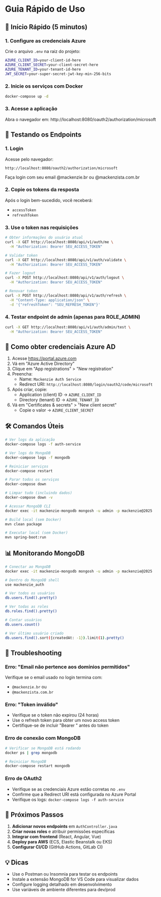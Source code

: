 # Guia Rápido de Uso

## 🚀 Início Rápido (5 minutos)

### 1. Configure as credenciais Azure

Crie o arquivo `.env` na raiz do projeto:

```bash
AZURE_CLIENT_ID=your-client-id-here
AZURE_CLIENT_SECRET=your-client-secret-here
AZURE_TENANT_ID=your-tenant-id-here
JWT_SECRET=your-super-secret-jwt-key-min-256-bits
```

### 2. Inicie os serviços com Docker

```bash
docker-compose up -d
```

### 3. Acesse a aplicação

Abra o navegador em: http://localhost:8080/oauth2/authorization/microsoft

## 📌 Testando os Endpoints

### 1. Login

Acesse pelo navegador:
```
http://localhost:8080/oauth2/authorization/microsoft
```

Faça login com seu email @mackenzie.br ou @mackenzista.com.br

### 2. Copie os tokens da resposta

Após o login bem-sucedido, você receberá:
- `accessToken`
- `refreshToken`

### 3. Use o token nas requisições

```bash
# Obter informações do usuário atual
curl -X GET http://localhost:8080/api/v1/auth/me \
  -H "Authorization: Bearer SEU_ACCESS_TOKEN"

# Validar token
curl -X GET http://localhost:8080/api/v1/auth/validate \
  -H "Authorization: Bearer SEU_ACCESS_TOKEN"

# Fazer logout
curl -X POST http://localhost:8080/api/v1/auth/logout \
  -H "Authorization: Bearer SEU_ACCESS_TOKEN"

# Renovar token
curl -X POST http://localhost:8080/api/v1/auth/refresh \
  -H "Content-Type: application/json" \
  -d '{"refreshToken": "SEU_REFRESH_TOKEN"}'
```

### 4. Testar endpoint de admin (apenas para ROLE_ADMIN)

```bash
curl -X GET http://localhost:8080/api/v1/auth/admin/test \
  -H "Authorization: Bearer SEU_ACCESS_TOKEN"
```

## 🔑 Como obter credenciais Azure AD

1. Acesse https://portal.azure.com
2. Vá em "Azure Active Directory"
3. Clique em "App registrations" > "New registration"
4. Preencha:
   - Name: `Mackenzie Auth Service`
   - Redirect URI: `http://localhost:8080/login/oauth2/code/microsoft`
5. Após criar, copie:
   - Application (client) ID → `AZURE_CLIENT_ID`
   - Directory (tenant) ID → `AZURE_TENANT_ID`
6. Vá em "Certificates & secrets" > "New client secret"
   - Copie o valor → `AZURE_CLIENT_SECRET`

## 🛠️ Comandos Úteis

```bash
# Ver logs da aplicação
docker-compose logs -f auth-service

# Ver logs do MongoDB
docker-compose logs -f mongodb

# Reiniciar serviços
docker-compose restart

# Parar todos os serviços
docker-compose down

# Limpar tudo (incluindo dados)
docker-compose down -v

# Acessar MongoDB CLI
docker exec -it mackenzie-mongodb mongosh -u admin -p mackenzie@2025

# Build local (sem Docker)
mvn clean package

# Executar local (sem Docker)
mvn spring-boot:run
```

## 📊 Monitorando MongoDB

```bash
# Conectar ao MongoDB
docker exec -it mackenzie-mongodb mongosh -u admin -p mackenzie@2025

# Dentro do MongoDB shell
use mackenzie_auth

# Ver todos os usuários
db.users.find().pretty()

# Ver todas as roles
db.roles.find().pretty()

# Contar usuários
db.users.count()

# Ver último usuário criado
db.users.find().sort({createdAt: -1}).limit(1).pretty()
```

## 🐛 Troubleshooting

### Erro: "Email não pertence aos domínios permitidos"

Verifique se o email usado no login termina com:
- `@mackenzie.br` ou
- `@mackenzista.com.br`

### Erro: "Token inválido"

- Verifique se o token não expirou (24 horas)
- Use o refresh token para obter um novo access token
- Certifique-se de incluir "Bearer " antes do token

### Erro de conexão com MongoDB

```bash
# Verificar se MongoDB está rodando
docker ps | grep mongodb

# Reiniciar MongoDB
docker-compose restart mongodb
```

### Erro de OAuth2

- Verifique se as credenciais Azure estão corretas no `.env`
- Confirme que a Redirect URI está configurada no Azure Portal
- Verifique os logs: `docker-compose logs -f auth-service`

## 🎯 Próximos Passos

1. **Adicionar novos endpoints** em `AuthController.java`
2. **Criar novas roles** e atribuir permissões específicas
3. **Integrar com frontend** (React, Angular, Vue)
4. **Deploy para AWS** (ECS, Elastic Beanstalk ou EKS)
5. **Configurar CI/CD** (GitHub Actions, GitLab CI)

## 💡 Dicas

- Use o Postman ou Insomnia para testar os endpoints
- Instale a extensão MongoDB for VS Code para visualizar dados
- Configure logging detalhado em desenvolvimento
- Use variáveis de ambiente diferentes para dev/prod

